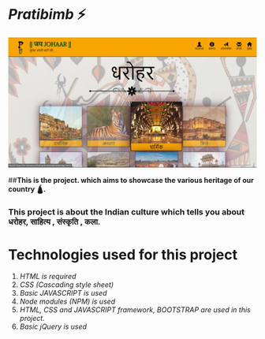 # **_Pratibimb_ ⚡️**

![](images/demo.png)

##**This is the project. which aims to showcase the various heritage of our country 🛕.**


### This project is about the Indian culture which tells you about  धरोहर,  साहित्य , संस्कृति , कला.
 

# Technologies used for this project

1) _HTML is required_
2) _CSS (Cascading style sheet)_
3) _Basic JAVASCRIPT is used_
4) _Node modules (NPM) is used_
5) _HTML, CSS and JAVASCRIPT framework, BOOTSTRAP are used in this project._
6) _Basic jQuery is used_



